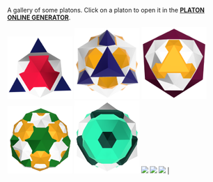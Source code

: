 A gallery of some platons. Click on a platon to open it in the
**[<span color="orange">PLATON</span> ONLINE GENERATOR](../online)**.

[<img src="T1-T245-T351.png" width="150">](../online/?g=T1-T245-T351&m=69135d-6ffffff-6ff003f)
[<img src="T2-T359-T447.png" width="150">](../online/?g=T2-T359-T447&m=6130070-6ffffff-6ffae00)
[<img src="T2-T459-T547.png" width="150">](../online/?g=T2-T459-T547&m=670003c-6ffffff-2ffae00)
[<img src="T3-T432-T532.png" width="150">](../online/?g=T3-T432-T532&m=6801a-6ffffff-2ffae00)
[<img src="O3-T219-T361.png" width="150">](../online/?g=O3-T219-T361&m=629ffbf-6ffffff-64d40)
[<img src=".png" width="100">](../online/?)
[<img src=".png" width="100">](../online/?)
[<img src=".png" width="100">](../online/?) |
